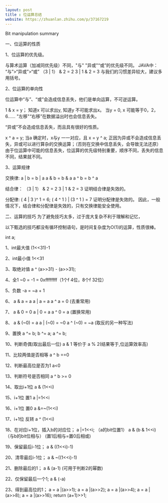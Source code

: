 ```yaml
---
layout: post
title : 位运算总结
website: https://zhuanlan.zhihu.com/p/37167219
---
```


Bit manipulation summary

一、位运算的性质

1、位运算的优先级。

与算术运算（加减同优先级）不同，"与" "异或"“或”的优先级不同。
JAVA中：
“与”>“异或”>“或”
（3 | 1） & 2  = 2
3 | 1 & 2 = 3
与我们的习惯差异较大，建议多用括号。


2、位运算的单向性

位运算中“与”、“或”会造成信息丢失，他们是单向运算，不可逆运算。

1 & x = y；
知道x 可以求出y,
知道y 不可能求出x。
当y = 0, x 可能等于0，2，6……
"左移"“右移”在数据溢出时也会信息丢失。

“异或”不会造成信息丢失，而且具有很好的性质。

x ^ a = y;
当a 确定时，x与y 一一对应，且
x = y ^ a;
正因为异或不会造成信息丢失，异或可以进行算杂的交换运算；（否则在交换中信息丢失，会导致无法还原）
由于位运算中可能的信息丢失，位运算的优先级特别重要，顺序不同，丢失的信息不同，结果就不同。


3、运算规律

交换律:
a | b = b | a
a & b = b & a
a ^ b = b ^ a

结合律：
（3 | 1） & 2  = 2
3 | 1 & 2 = 3
证明结合律是失效的。


分配律:
( 4 | 3 )^ 1 = 6;
( 4 ^ 1 ) | (3 ^ 1 ) = 7
证明分配律是失效的。
因此，一般情况下，结合律和分配律是失效的，只有交换律能安全使用。


二、运算的技巧
为了避免技巧太多，过于庞大复杂不利于理解和记忆，

以下甄选的技巧都没有循环控制语句，是时间复杂度为O(1)的运算，性质很棒。

int a;

1、int最大值
(1<<31)-1

2、int最小值
1<<31

3、取绝对值
a ^ (a>>31) - (a>>31);

4、全1
~0 = -1 = 0xffffffff（1个f 4位，8个f 32位）

5、负数
-a = ~a + 1


6、
a & a = a
a | a = a
a ^ a = 0 (去重常用)

7、
a & 0 = 0
a | 0 = a
a ^ 0 = a (置换常用)

8、
a & (~0) = a
a | (~0) = ~0
a ^ (~0) = ~a (取反的另一种写法)


9、置换
a ^= b;
b ^= a;
a ^= b;

10、判断奇偶(取出最后一位)
a & 1 等价于 a % 2(结果等于,位运算效率高)


11、比较两值是否相等
a ^ b ==0

12、判断最高位是否为1
a<0

13、判断符号是否相同
a ^ b >= 0

14、取出i+1位
a & (1<<i)

15、i+1位 置1
a |=1<<i

16、i+1位 置0
a &=~(1<<i)

17、i+1位 反转
a ^ (1<<i)

18、在对应i+1位，插入b的对应位；
a |=1<<i; （a的bit位置1）
a & (b & 1<<i) （与b的bit位相与）
(置1后相与=置0后相或)

19、保留最后i-1位；
a & ((1<<i)-1)

20、清零最后i-1位；
a & ~((1<<i)-1)

21、删除最后的1；
a & (a-1) (可用于判断2的幂数)

22、仅保留最后一个1;
a & (-a)

23、得到最高位的1；
a = a |(a>>1);
a = a |(a>>2);
a = a |(a>>4);
a = a |(a>>8);
a = a |(a>>16);
return (a+1)>>1;

